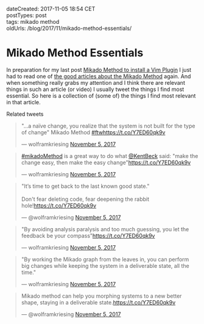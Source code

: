 dateCreated: 2017-11-05 18:54 CET  
postTypes: post  
tags: mikado method  
oldUrls: /blog/2017/11/mikado-method-essentials/  

# Mikado Method Essentials

In preparation for my last post [Mikado Method to install a Vim Plugin][last-post] I just had to read one of [the good articles about the Mikado Method][mikado-method] again. And when something really grabs my attention and I think there are relevant things in such an article (or video) I usually tweet the things I find most essential. So here is a collection of (some of) the things I find most relevant in that article.

[last-post]: /blog/2017/11/mikado-method-to-install-a-vim-plugin/
[mikado-method]: https://pragprog.com/magazines/2010-06/the-mikado-method



Related tweets

<blockquote class="twitter-tweet"><p lang="en" dir="ltr">&quot;...a  naïve change, you realize that the system is not built for the type of change&quot; Mikado Method <a href="https://twitter.com/hashtag/ftw?src=hash&amp;ref_src=twsrc%5Etfw">#ftw</a><a href="https://t.co/Y7ED60qk9v">https://t.co/Y7ED60qk9v</a></p>&mdash; wolframkriesing <a href="https://twitter.com/wolframkriesing/status/927152310932918275">November 5, 2017</a></blockquote>

<blockquote class="twitter-tweet"><p lang="en" dir="ltr"><a href="https://twitter.com/hashtag/mikadoMethod?src=hash&amp;ref_src=twsrc%5Etfw">#mikadoMethod</a> is a great way to do what <a href="https://twitter.com/KentBeck?ref_src=twsrc%5Etfw">@KentBeck</a> said: &quot;make the change easy, then make the easy change&quot;<a href="https://t.co/Y7ED60qk9v">https://t.co/Y7ED60qk9v</a></p>&mdash; wolframkriesing <a href="https://twitter.com/wolframkriesing/status/927153854239657985?ref_src=twsrc%5Etfw">November 5, 2017</a></blockquote>

<blockquote class="twitter-tweet"><p lang="en" dir="ltr">&quot;It’s time to get back to the last known good state.&quot;<br><br>Don&#39;t fear deleting code, fear deepening the rabbit hole!<a href="https://t.co/Y7ED60qk9v">https://t.co/Y7ED60qk9v</a></p>&mdash; @wolframkriesing  <a href="https://twitter.com/wolframkriesing/status/927154969970708481?ref_src=twsrc%5Etfw">November 5, 2017</a></blockquote>

<blockquote class="twitter-tweet"><p lang="en" dir="ltr">&quot;By avoiding analysis paralysis and too much guessing, you let the feedback be your compass&quot;<a href="https://t.co/Y7ED60qk9v">https://t.co/Y7ED60qk9v</a></p>&mdash; wolframkriesing <a href="https://twitter.com/wolframkriesing/status/927157928750125056?ref_src=twsrc%5Etfw">November 5, 2017</a></blockquote>

<blockquote class="twitter-tweet"><p lang="en" dir="ltr">&quot;By working the Mikado graph from the leaves in, you can perform big changes while keeping the system in a deliverable state, all the time.&quot;</p>&mdash; wolframkriesing <a href="https://twitter.com/wolframkriesing/status/927158755292336128?ref_src=twsrc%5Etfw">November 5, 2017</a></blockquote>

<blockquote class="twitter-tweet"><p lang="en" dir="ltr">Mikado method can help you morphing systems to a new better shape, staying in a deliverable state.<a href="https://t.co/Y7ED60qk9v">https://t.co/Y7ED60qk9v</a></p>&mdash; @wolframkriesing <a href="https://twitter.com/wolframkriesing/status/927162753898475520?ref_src=twsrc%5Etfw">November 5, 2017</a></blockquote>

